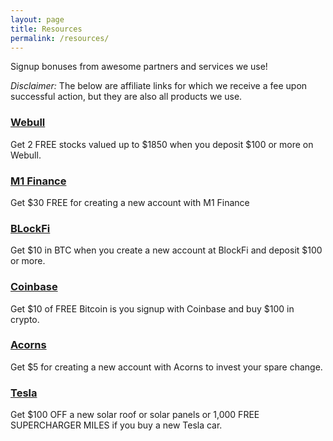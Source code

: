 ```yaml
---
layout: page
title: Resources
permalink: /resources/
---
```


Signup bonuses from awesome partners and services we use!

_Disclaimer:_ The below are affiliate links for which we receive a fee upon successful action,
but they are also all products we use.

### [Webull](https://traviswingo.com/webull)

Get 2 FREE stocks valued up to $1850 when you deposit $100 or more on Webull.

### [M1 Finance](https://traviswingo.com/m1)

Get $30 FREE for creating a new account with M1 Finance

### [BLockFi](https://traviswingo.com/bf)

Get $10 in BTC when you create a new account at BlockFi and deposit $100 or more.

### [Coinbase](https://traviswingo.com/coin)

Get $10 of FREE Bitcoin is you signup with Coinbase and buy $100 in crypto.

### [Acorns](https://traviswingo.com/acorns)

Get $5 for creating a new account with Acorns to invest your spare change.

### [Tesla](https://traviswingo.com/tesla)

Get $100 OFF a new solar roof or solar panels or 1,000 FREE SUPERCHARGER MILES if you buy a new Tesla car.
